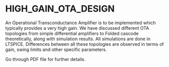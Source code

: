 # HIGH_GAIN_OTA_DESIGN
An Operational Transconductance Amplifier is to be implemented which typically provides a very high gain. We have discussed different OTA topologies from simple differential amplifiers to Folded cascode theoretically, along with simulation results. All simulations are done in LTSPICE. Differences between all these topologies are observed in terms of gain, swing limits and other specific parameters. 

Go through PDF file for further details.
